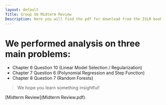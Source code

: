 ```yaml
---
layout: default
Title: Group 16 Midterm Review
Description: Here you will find the pdf for download from the ISLR book
---
```


# We performed analysis on three main problems:
- Chapter 6 Question 10 (Linear Model Selection / Regularization)
- Chapter 7 Question 6 (Polynomial Regression and Step Function)
- Chapter 8 Question 7 (Random Forests)
> We hope you learn something insightful!

[Midterm Review](Midterm Review.pdf).
